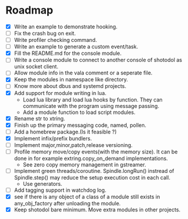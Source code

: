 Roadmap
========

- [x] Write an example to demonstrate hooking.
- [ ] Fix the crash bug on exit.
- [ ] Write profiler checking command.
- [ ] Write an example to generate a custom event/task.
- [x] Fill the README.md for the console module.
- [ ] Write a console module to connect to another console of shotodol as unix socket client.
- [ ] Allow module info in the vala comment or a seperate file.
- [x] Keep the modules in namespace like directory.
- [ ] Know more about dbus and systemd projects.
- [x] Add support for module writing in lua. 
	- Load lua library and load lua hooks by function. They can communicate with the program using message passing.
	- Add a module function to load script modules.
- [x] Rename str to xtring.
- [x] Finish up the primary messaging code, named, pollen.
- [ ] Add a homebrew package.(Is it feasible ?)
- [x] Implement infix/prefix bundlers.
- [ ] Implement major,minor,patch,release versioning.
- [ ] Profile memory move/copy events(with the memory size). It can be done in for example extring.copy_on_demand implementations.
	- See zero copy memory management in gstreamer.
- [ ] Implement green threads/coroutine. Spindle.longRun() instread of Spindle.step() may reduce the setup execution cost in each call.
	- Use generators.
- [ ] Add tagging support in watchdog log.
- [x] see if there is any object of a class of a module still exists in any_obj_factory after unloading the module.
- [x] Keep shotodol bare minimum. Move extra modules in other projects.

